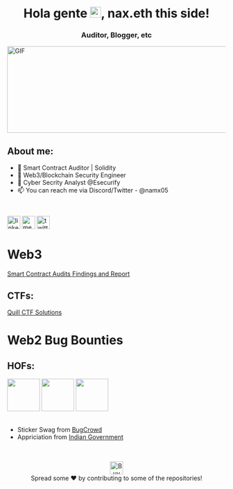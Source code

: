 <h1 align="center"> Hola gente <img src="https://media.giphy.com/media/hvRJCLFzcasrR4ia7z/giphy.gif" width="25px">, nax.eth this side! </h1>
<h3 align="center"> Auditor, Blogger, etc  </h3>

<img align="center" alt="GIF" src="https://media.giphy.com/media/RbDKaczqWovIugyJmW/giphy.gif" width="800" height="200"/>

## About me:

- 🔐 Smart Contract Auditor | Solidity
- 🌙 Web3/Blockchain Security Engineer
- 🔆 Cyber Secrity Analyst @Esecurify
- 📫 You can reach me via Discord/Twitter - @namx05

<br>

[<img src='https://img.shields.io/badge/LinkedIn-0077B5?style=for-the-badge&logo=linkedin&logoColor=white' alt='linkedin' height='30'>](https://www.linkedin.com/in/namx05/) [<img src='https://img.shields.io/badge/Medium-12100E?style=for-the-badge&logo=medium&logoColor=white' alt='medium' height='30'>](https://medium.com/@namx05) [<img src='https://img.shields.io/badge/Twitter-1DA1F2?style=for-the-badge&logo=twitter&logoColor=white' alt='twitter' height='30'>](https://twitter.com/namx05)

# Web3

[Smart Contract Audits Findings and Report](https://github.com/namx05/audits)

## CTFs:

[Quill CTF Solutions](https://github.com/namx05/CTF/tree/main/Quill-CTF)

# Web2 Bug Bounties

## HOFs:

<img src="https://logos.bugcrowdusercontent.com/logos/103c/b7e7/b0f516a4/02ac1f6f4bbf78cc23351606b3041ccb_24492255_300x300.jpeg" width="75px"> <img src="https://logos.bugcrowdusercontent.com/logos/1fc4/0cdf/97a13635/0ff5967b93b6f20f30fe76f4f55f19c0_71c30155ec8259fbdfb3aacf1fdef20d_a9996e82cbaf05e968f954ab10d02722_1cd9c5ad6f5d5212ff103ac7ba088069_ostk.jpg" width="75px"> <img src="https://encrypted-tbn0.gstatic.com/images?q=tbn:ANd9GcS2ih-H6W0jD_Je-gjnmOoKQoKnWlZxMO7PFD4ZjAc7YHVuA1-dS-XYj1MTNUe5mW5yhrs&usqp=CAU" width="75px">
<br>
<br>

- Sticker Swag from [BugCrowd](https://bugcrowd.com)
- Appriciation from [Indian Government](https://nciipc.gov.in/)

<br>
<br>

<div style="text-align: center">
    <a href="https://www.buymeacoffee.com/namx05" align='center'> <img src ='https://img.shields.io/badge/Buy_Me_A_Coffee-FFDD00?style=for-the-badge&logo=buy-me-a-coffee&logoColor=black' alt='BuyMeACoffee' height='30'     ></a>
</div>

<div align="center">
    Spread some ❤️ by contributing to some of the repositories!
</div>
